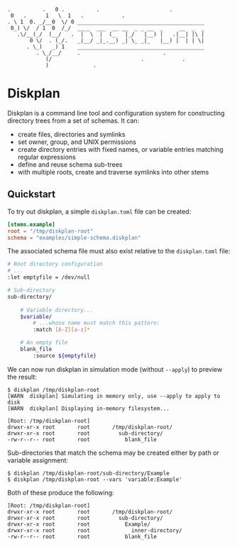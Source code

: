 ```
.          .   0 .          .                      .
 0   .      1   \  1   .            .
. \ 1  0. _/__0  \/ 0 ________________________________________
 0_) \/  / 1  0  /_/  ____  ___  __ __  _ _ __  _     __  _  _
   .\/__(_/  (__/   .  |  \  |  (_   |_/   |__) |   .|__| |\ |
       0 \/  . (_/.   _|__/ _|_.__) _| \_ _|_   |__) |  | | \|
      . \_)   _) 1    ________________________________________
         . \_/__/     .                          .
            (/                            .            .
            )              .
```

Diskplan
========

Diskplan is a command line tool and configuration system for constructing
directory trees from a set of schemas. It can:

- create files, directories and symlinks
- set owner, group, and UNIX permissions
- create directory entries with fixed names, or variable entries matching
  regular expressions
- define and reuse schema sub-trees
- with multiple roots, create and traverse symlinks into other stems

## Quickstart

To try out diskplan, a simple `diskplan.toml` file can be created:
```toml
[stems.example]
root = "/tmp/diskplan-root"
schema = "examples/simple-schema.diskplan"
```
The associated schema file must also exist relative to the `diskplan.toml`
file:
```sh
# Root directory configuration
# ...
:let emptyfile = /dev/null

# Sub-directory
sub-directory/
    
    # Variable directory...
    $variable/
        # ...whose name must match this pattern:
        :match [A-Z][a-z]*

    # An empty file
    blank_file
        :source ${emptyfile}

```
We can now run diskplan in simulation mode (without `--apply`) to preview
the result:
```
$ diskplan /tmp/diskplan-root
[WARN  diskplan] Simulating in memory only, use --apply to apply to disk
[WARN  diskplan] Displaying in-memory filesystem...

[Root: /tmp/diskplan-root]
drwxr-xr-x root       root       /tmp/diskplan-root/
drwxr-xr-x root       root         sub-directory/
-rw-r--r-- root       root           blank_file
```

Sub-directories that match the schema may be created either by path or
variable assignment:
```
$ diskplan /tmp/diskplan-root/sub-directory/Example
$ diskplan /tmp/diskplan-root --vars 'variable:Example'
```
Both of these produce the following:
```
[Root: /tmp/diskplan-root]
drwxr-xr-x root       root       /tmp/diskplan-root/
drwxr-xr-x root       root         sub-directory/
drwxr-xr-x root       root           Example/
drwxr-xr-x root       root             inner-directory/
-rw-r--r-- root       root           blank_file
```
